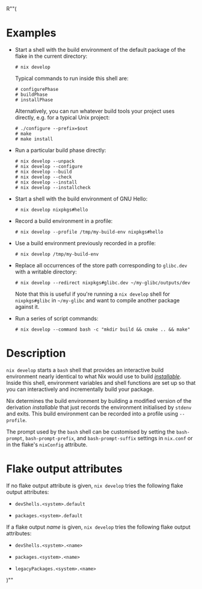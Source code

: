 R""(

# Examples

* Start a shell with the build environment of the default package of
  the flake in the current directory:

  ```console
  # nix develop
  ```

  Typical commands to run inside this shell are:

  ```console
  # configurePhase
  # buildPhase
  # installPhase
  ```

  Alternatively, you can run whatever build tools your project uses
  directly, e.g. for a typical Unix project:

  ```console
  # ./configure --prefix=$out
  # make
  # make install
  ```

* Run a particular build phase directly:

  ```console
  # nix develop --unpack
  # nix develop --configure
  # nix develop --build
  # nix develop --check
  # nix develop --install
  # nix develop --installcheck
  ```

* Start a shell with the build environment of GNU Hello:

  ```console
  # nix develop nixpkgs#hello
  ```

* Record a build environment in a profile:

  ```console
  # nix develop --profile /tmp/my-build-env nixpkgs#hello
  ```

* Use a build environment previously recorded in a profile:

  ```console
  # nix develop /tmp/my-build-env
  ```

* Replace all occurrences of the store path corresponding to
  `glibc.dev` with a writable directory:

  ```console
  # nix develop --redirect nixpkgs#glibc.dev ~/my-glibc/outputs/dev
  ```

  Note that this is useful if you're running a `nix develop` shell for
  `nixpkgs#glibc` in `~/my-glibc` and want to compile another package
  against it.

* Run a series of script commands:

  ```console
  # nix develop --command bash -c "mkdir build && cmake .. && make"
  ```

# Description

`nix develop` starts a `bash` shell that provides an interactive build
environment nearly identical to what Nix would use to build
[*installable*](./bsd.md#installables). Inside this shell, environment variables and shell
functions are set up so that you can interactively and incrementally
build your package.

Nix determines the build environment by building a modified version of
the derivation *installable* that just records the environment
initialised by `stdenv` and exits. This build environment can be
recorded into a profile using `--profile`.

The prompt used by the `bash` shell can be customised by setting the
`bash-prompt`, `bash-prompt-prefix`, and `bash-prompt-suffix` settings in
`nix.conf` or in the flake's `nixConfig` attribute.

# Flake output attributes

If no flake output attribute is given, `nix develop` tries the following
flake output attributes:

* `devShells.<system>.default`

* `packages.<system>.default`

If a flake output *name* is given, `nix develop` tries the following flake
output attributes:

* `devShells.<system>.<name>`

* `packages.<system>.<name>`

* `legacyPackages.<system>.<name>`

)""
